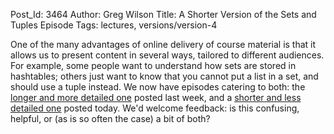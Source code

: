 Post_Id: 3464
Author: Greg Wilson
Title: A Shorter Version of the Sets and Tuples Episode
Tags: lectures, versions/version-4

<p>One of the many advantages of online delivery of course material is that it allows us to present content in several ways, tailored to different audiences. For example, some people want to understand how sets are stored in hashtables; others just want to know that you cannot put a list in a set, and should use a tuple instead. We now have episodes catering to both: the <a href="/4_0/setdict/storage.html">longer and more detailed one</a> posted last week, and a <a href="/4_0/setdict/tuples.html">shorter and less detailed one</a> posted today. We'd welcome feedback: is this confusing, helpful, or (as is so often the case) a bit of both?</p>
